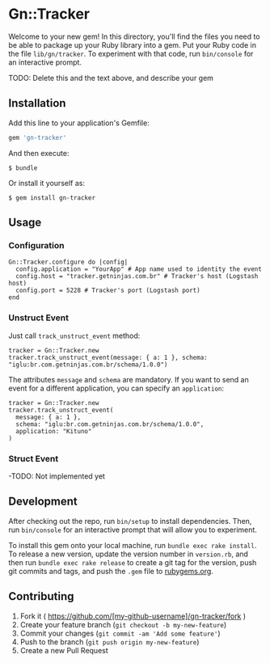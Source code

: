 # Gn::Tracker

Welcome to your new gem! In this directory, you'll find the files you need to be able to package up your Ruby library into a gem. Put your Ruby code in the file `lib/gn/tracker`. To experiment with that code, run `bin/console` for an interactive prompt.

TODO: Delete this and the text above, and describe your gem

## Installation

Add this line to your application's Gemfile:

```ruby
gem 'gn-tracker'
```

And then execute:

    $ bundle

Or install it yourself as:

    $ gem install gn-tracker

## Usage

### Configuration

```
Gn::Tracker.configure do |config|
  config.application = "YourApp" # App name used to identity the event
  config.host = "tracker.getninjas.com.br" # Tracker's host (Logstash host)
  config.port = 5228 # Tracker's port (Logstash port)
end
```

### Unstruct Event
Just call `track_unstruct_event` method:

```
tracker = Gn::Tracker.new
tracker.track_unstruct_event(message: { a: 1 }, schema: "iglu:br.com.getninjas.com.br/schema/1.0.0")
```

The attributes `message` and `schema` are mandatory. If you want to send an event for a different application, you can specify an `application`:

```
tracker = Gn::Tracker.new
tracker.track_unstruct_event(
  message: { a: 1 },
  schema: "iglu:br.com.getninjas.com.br/schema/1.0.0",
  application: "Kituno"
)
```

### Struct Event

-TODO: Not implemented yet

## Development

After checking out the repo, run `bin/setup` to install dependencies. Then, run `bin/console` for an interactive prompt that will allow you to experiment.

To install this gem onto your local machine, run `bundle exec rake install`. To release a new version, update the version number in `version.rb`, and then run `bundle exec rake release` to create a git tag for the version, push git commits and tags, and push the `.gem` file to [rubygems.org](https://rubygems.org).

## Contributing

1. Fork it ( https://github.com/[my-github-username]/gn-tracker/fork )
2. Create your feature branch (`git checkout -b my-new-feature`)
3. Commit your changes (`git commit -am 'Add some feature'`)
4. Push to the branch (`git push origin my-new-feature`)
5. Create a new Pull Request
